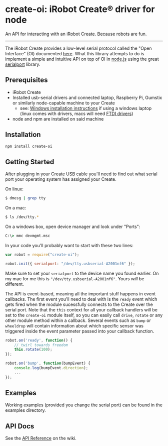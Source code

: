 create-oi: iRobot Create&#174; driver for node
========================================

An API for interacting with an iRobot Create. Because robots are fun.

---
The iRobot Create provides a low-level serial protocol called the "Open Interface" (OI) documented [here](http://www.irobot.com/filelibrary/pdfs/hrd/create/Create%20Open%20Interface_v2.pdf).
What this library attempts to do is implement a simple and intuitive API on top of OI in [node.js](http://nodejs.org/) using the great [serialport](https://github.com/voodootikigod/node-serialport) library.

Prerequisites
-------------
 * iRobot Create
 * Installed usb-serial drivers and connected laptop, Raspberry Pi, Gumstix or similarly node-capable machine to your Create
   * see: [Windows installation instructions](http://homesupport.irobot.com/app/answers/detail/a_id/362/~/installing-the-usb-serial-port) if using a windows laptop (linux comes with drivers, macs will need [FTDI drivers](http://www.ftdichip.com/Drivers/D2XX.htm))
 * node and npm are installed on said machine

Installation
------------
```sh
npm install create-oi
```

Getting Started
-----
After plugging in your Create USB cable you'll need to find 
out what serial port your operating system has assigned your Create.

On linux:
```sh
$ dmesg | grep tty
```
On a mac:
```sh
$ ls /dev/tty.*
```
On a windows box, open device manager and look under "Ports":
```bat
C:\> mmc devmgmt.msc
```

In your code you'll probably want to start with these two lines:
```javascript
var robot = require("create-oi");

robot.init({ serialport: "/dev/tty.usbserial-A2001nf6" });
```
Make sure to set your `serialport` to the device name you found earlier. 
On my mac for me this is `"/dev/tty.usbserial-A2001nf6"`. Yours _will_ be different.

The API is event-based, meaning all the important stuff happens in event callbacks.
The first event you'll need to deal with is the `ready` event which gets fired when
the module sucessfully connects to the Create over the serial port. Note that the 
`this` context for all your callback handlers will be set to the `create-oi` module 
itself, so you can easily call `drive`, `rotate` or any other module method within a 
callback. Several events such as `bump` or `wheeldrop` will contain information about 
which specific sensor was triggered inside the event parameter passed into your 
callback function.

```javascript
robot.on('ready', function() {
    // twirl towards freedom
    this.rotate(100);
});

robot.on('bump', function(bumpEvent) {
    console.log(bumpEvent.direction);
    ...
});
```

Examples
--------
Working examples (provided you change the serial port) can be found in the examples directory.

API Docs
--------
See the [API Reference](https://github.com/drzaiusx11/create-oi/wiki/API-Reference) on the wiki.
